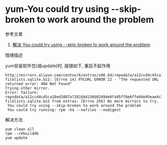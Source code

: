 # yum-You could try using --skip-broken to work around the problem

参考文章

1. [解决 You could try using --skip-broken to work around the problem](http://blog.csdn.net/xc_gxf/article/details/8250983)

情境描述

yum安装软件包(或update)时, 报错如下, 重启不起作用

```shell
http://mirrors.aliyun.com/centos/6/extras/x86_64/repodata/a12ccd4c45ca18ed3807a728184d156b02494e0fa95ff8e6ffe04e95eae4c35b-filelists.sqlite.bz2: [Errno 14] PYCURL ERROR 22 - "The requested URL returned error: 404 Not Found"
Trying other mirror.
Error: failure: repodata/a12ccd4c45ca18ed3807a728184d156b02494e0fa95ff8e6ffe04e95eae4c35b-filelists.sqlite.bz2 from extras: [Errno 256] No more mirrors to try.
 You could try using --skip-broken to work around the problem
 You could try running: rpm -Va --nofiles --nodigest
```

解决方法

```shell
yum clean all
rpm --rebuilddb
yum update
```
